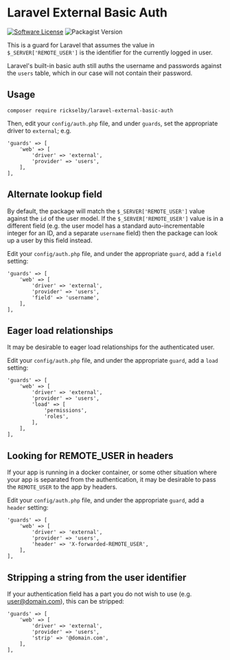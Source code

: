 # Laravel External Basic Auth

[![Software License](https://img.shields.io/badge/license-MIT-brightgreen.svg)](LICENSE)
![Packagist Version](https://img.shields.io/packagist/v/rickselby/laravel-external-basic-auth)

This is a guard for Laravel that assumes the value in `$_SERVER['REMOTE_USER']`
is the identifier for the currently logged in user.

Laravel's built-in basic auth still auths the username and passwords against the `users` table,
which in our case will not contain their password.

## Usage

    composer require rickselby/laravel-external-basic-auth

Then, edit your `config/auth.php` file, and under `guards`, set the appropriate
driver to `external`; e.g.

    'guards' => [
        'web' => [
            'driver' => 'external',
            'provider' => 'users',
        ],
    ],

## Alternate lookup field

By default, the package will match the `$_SERVER['REMOTE_USER']` value against the `id` of the user model.
If the `$_SERVER['REMOTE_USER']` value is in a different field 
(e.g. the user model has a standard auto-incrementable integer for an ID, and a separate `username` field)
then the package can look up a user by this field instead.

Edit your `config/auth.php` file, and under the appropriate `guard`, add a `field` setting:

    'guards' => [
        'web' => [
            'driver' => 'external',
            'provider' => 'users',
            'field' => 'username',
        ],
    ],

## Eager load relationships

It may be desirable to eager load relationships for the authenticated user.

Edit your `config/auth.php` file, and under the appropriate `guard`, add a `load` setting:

    'guards' => [
        'web' => [
            'driver' => 'external',
            'provider' => 'users',
            'load' => [
                'permissions',
                'roles',
            ],
        ],
    ],

## Looking for REMOTE_USER in headers

If your app is running in a docker container, or some other situation where your app is separated from the authentication,
it may be desirable to pass the `REMOTE_USER` to the app by headers.

Edit your `config/auth.php` file, and under the appropriate `guard`, add a `header` setting:

    'guards' => [
        'web' => [
            'driver' => 'external',
            'provider' => 'users',
            'header' => 'X-forwarded-REMOTE_USER',
        ],
    ],

## Stripping a string from the user identifier

If your authentication field has a part you do not wish to use (e.g. user@domain.com), this can be stripped:

    'guards' => [
        'web' => [
            'driver' => 'external',
            'provider' => 'users',
            'strip' => '@domain.com',
        ],
    ],
